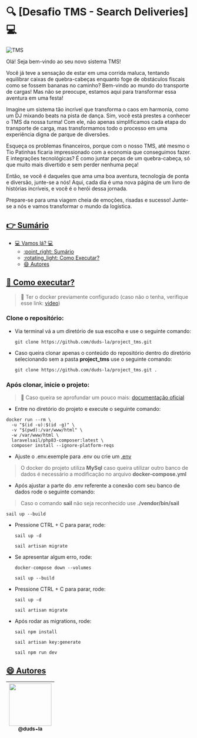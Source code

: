 # :mag: [Desafio TMS - Search Deliveries] :computer:

![TMS](https://joanini.com.br/wp-content/uploads/bfi_thumb/blog05_11-qe0fjed0ypf35ar3rlhlottwiwbmv676a68n4j0f54.png) 

Olá! Seja bem-vindo ao seu novo sistema TMS!
 
Você já teve a sensação de estar em uma corrida maluca, tentando equilibrar caixas de quebra-cabeças enquanto foge de obstáculos fiscais como se fossem bananas no caminho? Bem-vindo ao mundo do transporte de cargas! Mas não se preocupe, estamos aqui para transformar essa aventura em uma festa!

Imagine um sistema tão incrível que transforma o caos em harmonia, como um DJ mixando beats na pista de dança. Sim, você está prestes a conhecer o TMS da nossa turma! Com ele, não apenas simplificamos cada etapa do transporte de carga, mas transformamos todo o processo em uma experiência digna de parque de diversões.

Esqueça os problemas financeiros, porque com o nosso TMS, até mesmo o Tio Patinhas ficaria impressionado com a economia que conseguimos fazer. E integrações tecnológicas? É como juntar peças de um quebra-cabeça, só que muito mais divertido e sem perder nenhuma peça!

Então, se você é daqueles que ama uma boa aventura, tecnologia de ponta e diversão, junte-se a nós! Aqui, cada dia é uma nova página de um livro de histórias incríveis, e você é o herói dessa jornada.

Prepare-se para uma viagem cheia de emoções, risadas e sucesso! Junte-se a nós e vamos transformar o mundo da logística.

## [:point_right: Sumário](#point_right-sumário)

- [:computer: Vamos lá? :computer:](#computer-desafio-tms-computer)
  - [:point\_right: Sumário](#point_right-sumário)
  - [:rotating\_light: Como Executar?](#rotating_light-como-executar)
  - [:smile: Autores](#smile-autores)

## [:rotating_light: Como executar?](#rotating_light-como-executar)
> :rotating_light: Ter o docker previamente configurado (caso não o tenha, verifique esse link: [video](https://www.youtube.com/watch?v=tm4WpxBai0w&t=312s))
### Clone o repositório:

- Via terminal vá a um diretório de sua escolha e use o seguinte comando:
  ```
  git clone https://github.com/duds-la/project_tms.git
  ```
- Caso queira clonar apenas o conteúdo do repositório dentro do diretório selecionando sem a pasta **project_tms** use o seguinte comando:
  ```
  git clone https://github.com/duds-la/project_tms.git .
  ```
### Após clonar, inicie o projeto:
> :rotating_light: Caso queira se aprofundar um pouco mais: [documentação oficial](https://laravel.com/docs/master/sail#main-content)
 - Entre no diretório do projeto e execute o seguinte comando: 
  ```
  docker run --rm \
    -u "$(id -u):$(id -g)" \
    -v "$(pwd):/var/www/html" \
    -w /var/www/html \
    laravelsail/php83-composer:latest \
    composer install --ignore-platform-reqs
  ```
- Ajuste o .env.exemple para .env ou crie um [.env](https://laravel.com/docs/11.x/configuration)
> O docker do projeto utiliza **MySql** caso queira utilizar outro banco de dados é necessário a modificação no arquivo **docker-compose.yml**
- Após ajustar a parte do .env referente a conexão com seu banco de dados rode o seguinte comando:
> Caso o comando **sail** não seja reconhecido use **./vendor/bin/sail**
  ```
  sail up --build
  ```
- Pressione CTRL + C para parar, rode:
  ```
  sail up -d
  ```
  ```
  sail artisan migrate
  ```
- Se apresentar algum erro, rode:
  ```
  docker-compose down --volumes
  ```
  ```
  sail up --build
  ```
- Pressione CTRL + C para parar, rode:
  ```
  sail up -d
  ```
  ```
  sail artisan migrate
  ```
- Após rodar as migrations, rode:
  ```
  sail npm install
  ```
  ```
  sail artisan key:generate
  ```
  ```
  sail npm run dev
  ```


## [:smile: Autores](#smile-autores)

| [<img src="https://github.com/duds-la.png?size=115" width=115><br><sub>@duds-la</sub>](https://github.com/duds-la) 
| :---: |
  





